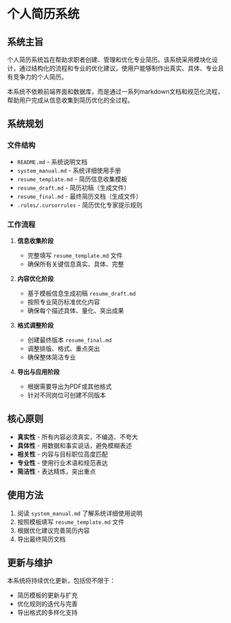 # 个人简历系统

## 系统主旨

个人简历系统旨在帮助求职者创建、管理和优化专业简历。该系统采用模块化设计，通过结构化的流程和专业的优化建议，使用户能够制作出真实、具体、专业且有竞争力的个人简历。

本系统不依赖前端界面和数据库，而是通过一系列markdown文档和规范化流程，帮助用户完成从信息收集到简历优化的全过程。

## 系统规划

### 文件结构

- `README.md` - 系统说明文档
- `system_manual.md` - 系统详细使用手册
- `resume_template.md` - 简历信息收集模板
- `resume_draft.md` - 简历初稿（生成文件）
- `resume_final.md` - 最终简历文档（生成文件）
- `.rules/.cursorrules` - 简历优化专家提示规则

### 工作流程

1. **信息收集阶段**
   - 完整填写 `resume_template.md` 文件
   - 确保所有关键信息真实、具体、完整

2. **内容优化阶段**
   - 基于模板信息生成初稿 `resume_draft.md`
   - 按照专业简历标准优化内容
   - 确保每个描述具体、量化、突出成果

3. **格式调整阶段**
   - 创建最终版本 `resume_final.md`
   - 调整排版、格式、重点突出
   - 确保整体简洁专业

4. **导出与应用阶段**
   - 根据需要导出为PDF或其他格式
   - 针对不同岗位可创建不同版本

## 核心原则

- **真实性** - 所有内容必须真实，不编造、不夸大
- **具体性** - 用数据和事实说话，避免模糊表述
- **相关性** - 内容与目标职位高度匹配
- **专业性** - 使用行业术语和规范表达
- **简洁性** - 表达精炼，突出重点

## 使用方法

1. 阅读 `system_manual.md` 了解系统详细使用说明
2. 按照模板填写 `resume_template.md` 文件
3. 根据优化建议完善简历内容
4. 导出最终简历文档

## 更新与维护

本系统将持续优化更新，包括但不限于：
- 简历模板的更新与扩充
- 优化规则的迭代与完善
- 导出格式的多样化支持
